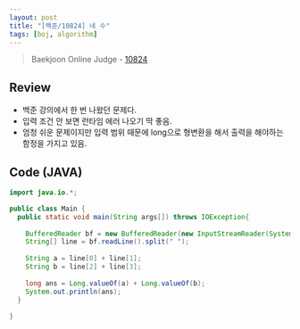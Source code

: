 ```yaml
---
layout: post
title: "[백준/10824] 네 수"
tags: [boj, algorithm]
---
```

> Baekjoon Online Judge - [10824](https://www.acmicpc.net/problem/10824)

## Review
* 백준 강의에서 한 번 나왔던 문제다.
* 입력 조건 안 보면 런타임 에러 나오기 딱 좋음.
* 엄청 쉬운 문제이지만 입력 범위 때문에 long으로 형변환을 해서 출력을 해야하는 함정을 가지고 있음.

## Code (JAVA)
```java
import java.io.*;

public class Main {
  public static void main(String args[]) throws IOException{
    
    BufferedReader bf = new BufferedReader(new InputStreamReader(System.in));
    String[] line = bf.readLine().split(" ");
    
    String a = line[0] + line[1];
    String b = line[2] + line[3];
    
    long ans = Long.valueOf(a) + Long.valueOf(b);
    System.out.println(ans);
  }
    
}
```